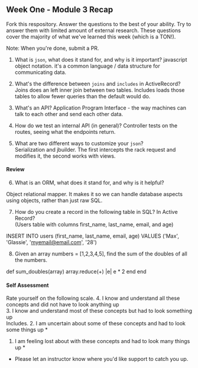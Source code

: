 ## Week One - Module 3 Recap

Fork this respository. Answer the questions to the best of your ability. Try to answer them with limited amount of external research. These questions cover the majority of what we've learned this week (which is a TON!). 

Note: When you're done, submit a PR. 

1. What is `json`, what does it stand for, and why is it important?
javascript object notation. it's a common language / data structure for communicating data. 

2. What's the difference between `joins` and `includes` in ActiveRecord?
Joins does an left inner join between two tables. Includes loads those tables to allow fewer queries than the default would do.
3. What's an API?
Application Program Interface - the way machines can talk to each other and send each other data.

4. How do we test an internal API (in general)?
Controller tests on the routes, seeing what the endpoints return.
5. What are two different ways to customize your `json`?  
Serialization and jbuilder. The first intercepts the rack request and modifies it, the second works with views.

#### Review  
6. What is an ORM, what does it stand for, and why is it helpful?

Object relational mapper. It makes it so we can handle database aspects using objects, rather than just raw SQL. 

7. How do you create a record in the following table in SQL? In Active Record?   
   (Users table with columns first_name, last_name, email, and age)
   
INSERT INTO users (first_name, last_name, email, age)
VALUES ('Max', 'Glassie', 'myemail@email.com', '28')
   
8. Given an array numbers = [1,2,3,4,5], find the sum of the doubles of all the numbers.  

def sum_doubles(array)
   array.reduce(+) |e|
      e * 2
   end
end

#### Self Assessment  
Rate yourself on the following scale.
4. I know and understand all these concepts and did not have to look anything up  
3. I know and understand most of these concepts but had to look something up  
Includes. 
2. I am uncertain about some of these concepts and had to look some things up *  
1. I am feeling lost about with these concepts and had to look many things up *  

* Please let an instructor know where you'd like support to catch you up. 
